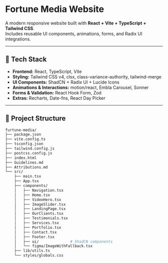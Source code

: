 # Fortune Media Website  

A modern responsive website built with **React + Vite + TypeScript + Tailwind CSS**.  
Includes reusable UI components, animations, forms, and Radix UI integrations.  

---

## 🚀 Tech Stack
- **Frontend:** React, TypeScript, Vite  
- **Styling:** Tailwind CSS v4, clsx, class-variance-authority, tailwind-merge  
- **UI Components:** ShadCN + Radix UI + Lucide Icons  
- **Animations & Interactions:** motion/react, Embla Carousel, Sonner  
- **Forms & Validation:** React Hook Form, Zod  
- **Extras:** Recharts, Date-fns, React Day Picker  

---

## 📂 Project Structure
```bash
furtune-media/
├── package.json
├── vite.config.ts  
├── tsconfig.json
├── tailwind.config.js
├── postcss.config.js
├── index.html
├── Guidelines.md
├── Attributions.md
└── src/
    ├── main.tsx
    ├── App.tsx
    ├── components/
    │   ├── Navigation.tsx
    │   ├── Home.tsx
    │   ├── VideoHero.tsx
    │   ├── ImageSlider.tsx
    │   ├── LandingPage.tsx
    │   ├── OurClients.tsx
    │   ├── Testimonials.tsx
    │   ├── Services.tsx
    │   ├── Portfolio.tsx
    │   ├── Contact.tsx
    │   ├── Footer.tsx
    │   ├── ui/              # ShadCN components
    │   └── figma/ImageWithFallback.tsx
    ├── lib/utils.ts
    └── styles/globals.css

